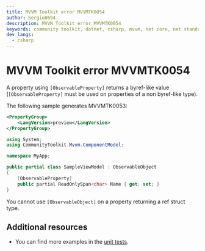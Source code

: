 ```yaml
---
title: MVVM Toolkit error MVVMTK0054
author: Sergio0694
description: MVVM Toolkit error MVVMTK0054
keywords: community toolkit, dotnet, csharp, mvvm, net core, net standard, source generators
dev_langs:
  - csharp
---
```


# MVVM Toolkit error MVVMTK0054

A property using `[ObservableProperty]` returns a byref-like value (`[ObservableProperty]` must be used on properties of a non byref-like type).

The following sample generates MVVMTK0053:

```xml
<PropertyGroup>
    <LangVersion>preview</LangVersion>
</PropertyGroup>
```
```csharp
using System;
using CommunityToolkit.Mvvm.ComponentModel;

namespace MyApp;

public partial class SampleViewModel : ObservableObject
{
    [ObservableProperty]
    public partial ReadOnlySpan<char> Name { get; set; }
}
```

You cannot use `[ObservableObject]` on a property returning a ref struct type.

## Additional resources

- You can find more examples in the [unit tests](https://github.com/CommunityToolkit/dotnet/tree/main/tests/CommunityToolkit.Mvvm.SourceGenerators.UnitTests).
